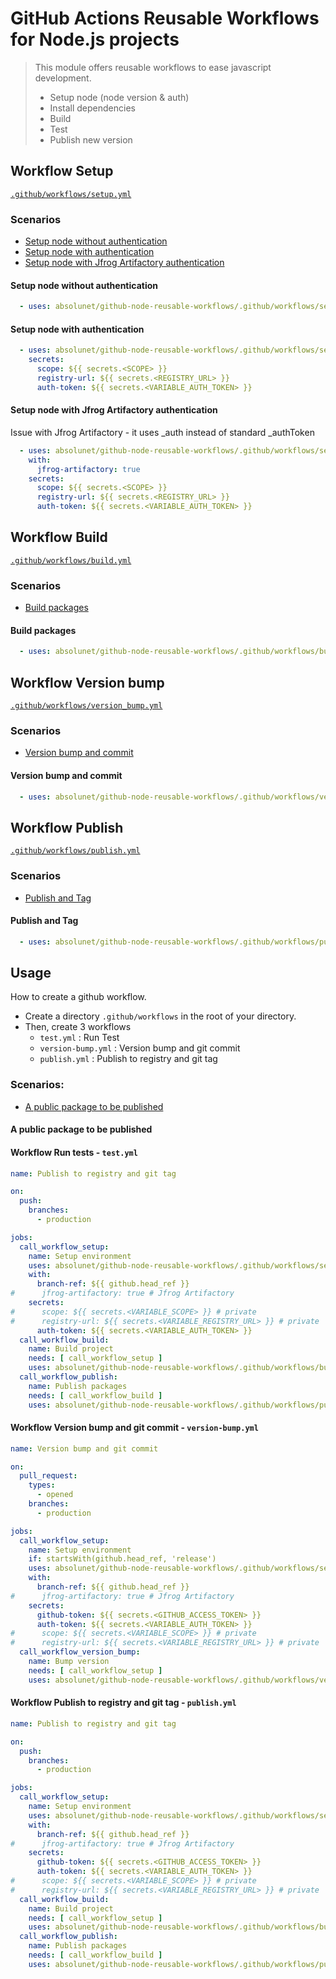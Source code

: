 # GitHub Actions Reusable Workflows for Node.js projects
> This module offers reusable workflows to ease javascript development.
>
> - Setup node (node version & auth)
> - Install dependencies
> - Build
> - Test
> - Publish new version

## Workflow Setup
[`.github/workflows/setup.yml`](.github/workflows/setup.yml)

### Scenarios

- [Setup node without authentication](#Setup-node-without-authentication)
- [Setup node with authentication](#Setup-node-with-authentication)
- [Setup node with Jfrog Artifactory authentication](#Setup-node-with-Jfrog-Artifactory)

#### Setup node without authentication

```yaml
  - uses: absolunet/github-node-reusable-workflows/.github/workflows/setup.yml@production
```

#### Setup node with authentication

```yaml
  - uses: absolunet/github-node-reusable-workflows/.github/workflows/setup.yml@production
    secrets:
      scope: ${{ secrets.<SCOPE> }}
      registry-url: ${{ secrets.<REGISTRY_URL> }}
      auth-token: ${{ secrets.<VARIABLE_AUTH_TOKEN> }}
```

#### Setup node with Jfrog Artifactory authentication
Issue with Jfrog Artifactory - it uses _auth instead of standard _authToken

```yaml
  - uses: absolunet/github-node-reusable-workflows/.github/workflows/setup.yml@production
    with:
      jfrog-artifactory: true
    secrets:
      scope: ${{ secrets.<SCOPE> }}
      registry-url: ${{ secrets.<REGISTRY_URL> }}
      auth-token: ${{ secrets.<VARIABLE_AUTH_TOKEN> }}
```

## Workflow Build
[`.github/workflows/build.yml`](.github/workflows/build.yml)

### Scenarios

- [Build packages](#Build-packages)


#### Build packages

```yaml
  - uses: absolunet/github-node-reusable-workflows/.github/workflows/build.yml@production
```

## Workflow Version bump
[`.github/workflows/version_bump.yml`](.github/workflows/version_bump.yml)

### Scenarios

- [Version bump and commit](#Version-bump-and-commit)

#### Version bump and commit
```yaml
  - uses: absolunet/github-node-reusable-workflows/.github/workflows/version_bump.yml@production
```


## Workflow Publish
[`.github/workflows/publish.yml`](.github/workflows/publish.yml)

### Scenarios

- [Publish and Tag](#Publish-and-Tag)

#### Publish and Tag

```yaml
  - uses: absolunet/github-node-reusable-workflows/.github/workflows/publish.yml@production
```


## Usage
How to create a github workflow.

- Create a directory `.github/workflows` in the root of your directory.
- Then, create 3 workflows
  - `test.yml` : Run Test
  - `version-bump.yml` : Version bump and git commit
  - `publish.yml` : Publish to registry and git tag

### Scenarios:
- [A public package to be published](#A-public-package-to-be-published)

#### A public package to be published

#### Workflow Run tests - `test.yml`

```yaml
name: Publish to registry and git tag

on:
  push:
    branches:
      - production

jobs:
  call_workflow_setup:
    name: Setup environment
    uses: absolunet/github-node-reusable-workflows/.github/workflows/setup.yml@production
    with:
      branch-ref: ${{ github.head_ref }}
#      jfrog-artifactory: true # Jfrog Artifactory
    secrets:
#      scope: ${{ secrets.<VARIABLE_SCOPE> }} # private
#      registry-url: ${{ secrets.<VARIABLE_REGISTRY_URL> }} # private
      auth-token: ${{ secrets.<VARIABLE_AUTH_TOKEN> }}
  call_workflow_build:
    name: Build project
    needs: [ call_workflow_setup ]
    uses: absolunet/github-node-reusable-workflows/.github/workflows/build.yml@production
  call_workflow_publish:
    name: Publish packages
    needs: [ call_workflow_build ]
    uses: absolunet/github-node-reusable-workflows/.github/workflows/publish.yml@production
```

#### Workflow Version bump and git commit - `version-bump.yml`

```yaml
name: Version bump and git commit

on:
  pull_request:
    types:
      - opened
    branches:
      - production

jobs:
  call_workflow_setup:
    name: Setup environment
    if: startsWith(github.head_ref, 'release')
    uses: absolunet/github-node-reusable-workflows/.github/workflows/setup.yml@production
    with:
      branch-ref: ${{ github.head_ref }}
#      jfrog-artifactory: true # Jfrog Artifactory
    secrets:
      github-token: ${{ secrets.<GITHUB_ACCESS_TOKEN> }}
      auth-token: ${{ secrets.<VARIABLE_AUTH_TOKEN> }}
#      scope: ${{ secrets.<VARIABLE_SCOPE> }} # private
#      registry-url: ${{ secrets.<VARIABLE_REGISTRY_URL> }} # private
  call_workflow_version_bump:
    name: Bump version
    needs: [ call_workflow_setup ]
    uses: absolunet/github-node-reusable-workflows/.github/workflows/version_bump.yml@production
```

#### Workflow Publish to registry and git tag - `publish.yml`
```yaml
name: Publish to registry and git tag

on:
  push:
    branches:
      - production

jobs:
  call_workflow_setup:
    name: Setup environment
    uses: absolunet/github-node-reusable-workflows/.github/workflows/setup.yml@production
    with:
      branch-ref: ${{ github.head_ref }}
#      jfrog-artifactory: true # Jfrog Artifactory
    secrets:
      github-token: ${{ secrets.<GITHUB_ACCESS_TOKEN> }}
      auth-token: ${{ secrets.<VARIABLE_AUTH_TOKEN> }}
#      scope: ${{ secrets.<VARIABLE_SCOPE> }} # private
#      registry-url: ${{ secrets.<VARIABLE_REGISTRY_URL> }} # private
  call_workflow_build:
    name: Build project
    needs: [ call_workflow_setup ]
    uses: absolunet/github-node-reusable-workflows/.github/workflows/build.yml@production
  call_workflow_publish:
    name: Publish packages
    needs: [ call_workflow_build ]
    uses: absolunet/github-node-reusable-workflows/.github/workflows/publish.yml@production

```
